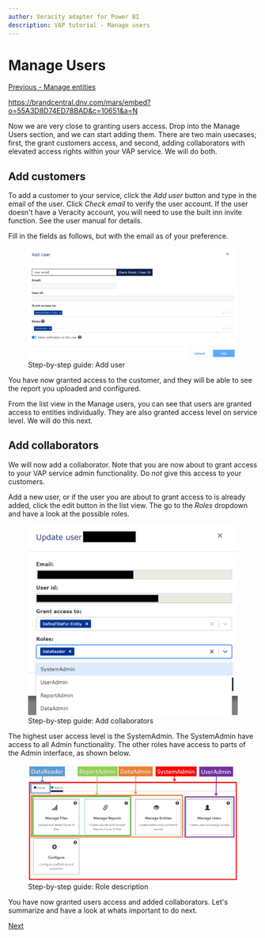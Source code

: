 ```yaml
---
author: Veracity adapter for Power BI
description: VAP tutorial - Manage users
---
```


# Manage Users
[Previous - Manage entities](4-manage-entities.md)

https://brandcentral.dnv.com/mars/embed?o=55A3D8D74ED78BAD&c=10651&a=N
										
Now we are very close to granting users access. Drop into the Manage Users section, and we can start adding them. There are two main usecases; first, the grant customers access, and second, adding collaborators with elevated access rights within your VAP service. We will do both.

## Add customers
To add a customer to your service, click the <i>Add user</i> button and type in the email of the user. Click <i>Check email</i> to verify the user account. If the user doesn't have a Veracity account, you will need to use the built inn invite function. See the user manual for details.

Fill in the fields as follows, but with the email as of your preference. 
<figure>
	<img src="assets/step-by-step-add-users.png"/>
	<figcaption>Step-by-step guide: Add user</figcaption>
</figure>


You have now granted access to the customer, and they will be able to see the report you uploaded and configured. 

From the list view in the Manage users, you can see that users are granted access to entities individually. They are also granted access level on service level. We will do this next.

## Add collaborators
We will now add a collaborator. Note that you are now about to grant access to your VAP service admin functionality. Do <i>not</i> give this access to your customers.

Add a new user, or if the user you are about to grant access to is already added, click the edit button in the list view. The go to the <i>Roles</i> dropdown and have a look at the possible roles.
<figure>
	<img src="assets/step-by-step-add-collaborator.png"/>
	<figcaption>Step-by-step guide: Add collaborators</figcaption>
</figure>
The highest user access level is the SystemAdmin. The SystemAdmin have access to all Admin functionality. The other roles have access to parts of the Admin interface, as shown below.
<figure>
	<img src="assets/step-by-step-role-description.png"/>
	<figcaption>Step-by-step guide: Role description</figcaption>
</figure>

You have now granted users access and added collaborators. Let's summarize and have a look at whats important to do next.

[Next](6-summary.md)



